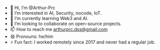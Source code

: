 - 👋 Hi, I’m @Arthur-Prc
- 👀 I’m interested in AI, Security, nocode, IoT. 
- 🌱 I’m currently learning Web3 and AI. 
- 💞️ I’m looking to collaborate on open-source projects.
- 📫 How to reach me arthurprc.dss@gmail.com
- 😄 Pronouns: he/him
- ⚡ Fun fact: I worked remotely since 2017 and never had a regular job.

<!---
Arthur-Prc/Arthur-Prc is a ✨ special ✨ repository because its `README.md` (this file) appears on your GitHub profile.
You can click the Preview link to take a look at your changes.
--->
